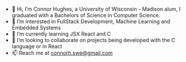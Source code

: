 - 👋 Hi, I’m Connor Hughes, a University of Wisconsin - Madison alum, I graduated with a Bachelors of Science in Computer Science.
- 👀 I’m interested in FullStack Development, Machine Learning and Embedded Systems
- 🌱 I’m currently learning JSX React and C
- 💞️ I’m looking to collaborate on projects being developed with the C language or in React
- 📫 Reach me at connorh.swe@gmail.com
